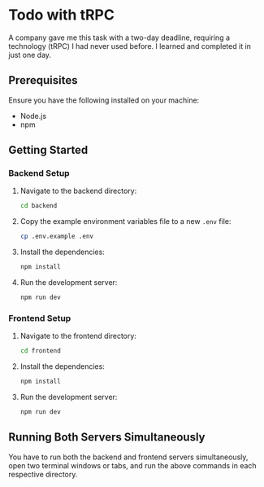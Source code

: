 # Todo with tRPC
A company gave me this task with a two-day deadline, requiring a technology (tRPC) I had never used before. I learned and completed it in just one day.

## Prerequisites
Ensure you have the following installed on your machine:
- Node.js
- npm

## Getting Started

### Backend Setup
1. Navigate to the backend directory:
    ```bash
    cd backend
    ```
2. Copy the example environment variables file to a new `.env` file:
    ```bash
    cp .env.example .env
    ```
3. Install the dependencies:
    ```bash
    npm install
    ```
4. Run the development server:
    ```bash
    npm run dev
    ```

### Frontend Setup
1. Navigate to the frontend directory:
    ```bash
    cd frontend
    ```
2. Install the dependencies:
    ```bash
    npm install
    ```
3. Run the development server:
    ```bash
    npm run dev
    ```

## Running Both Servers Simultaneously
You have to run both the backend and frontend servers simultaneously, open two terminal windows or tabs, and run the above commands in each respective directory.
